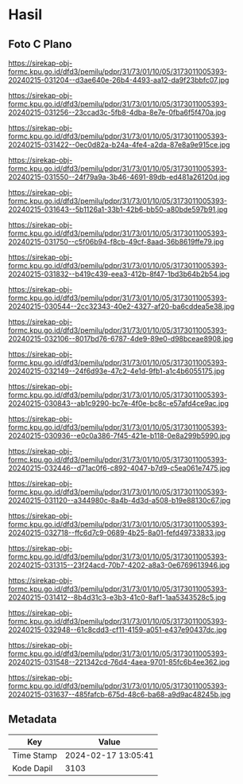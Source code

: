 # Hasil

## Foto C Plano

https://sirekap-obj-formc.kpu.go.id/dfd3/pemilu/pdpr/31/73/01/10/05/3173011005393-20240215-031204--d3ae640e-26b4-4493-aa12-da9f23bbfc07.jpg

https://sirekap-obj-formc.kpu.go.id/dfd3/pemilu/pdpr/31/73/01/10/05/3173011005393-20240215-031256--23ccad3c-5fb8-4dba-8e7e-0fba6f5f470a.jpg

https://sirekap-obj-formc.kpu.go.id/dfd3/pemilu/pdpr/31/73/01/10/05/3173011005393-20240215-031422--0ec0d82a-b24a-4fe4-a2da-87e8a9e915ce.jpg

https://sirekap-obj-formc.kpu.go.id/dfd3/pemilu/pdpr/31/73/01/10/05/3173011005393-20240215-031550--24f79a9a-3b46-4691-89db-ed481a26120d.jpg

https://sirekap-obj-formc.kpu.go.id/dfd3/pemilu/pdpr/31/73/01/10/05/3173011005393-20240215-031643--5b1126a1-33b1-42b6-bb50-a80bde597b91.jpg

https://sirekap-obj-formc.kpu.go.id/dfd3/pemilu/pdpr/31/73/01/10/05/3173011005393-20240215-031750--c5f06b94-f8cb-49cf-8aad-36b8619ffe79.jpg

https://sirekap-obj-formc.kpu.go.id/dfd3/pemilu/pdpr/31/73/01/10/05/3173011005393-20240215-031832--b419c439-eea3-412b-8f47-1bd3b64b2b54.jpg

https://sirekap-obj-formc.kpu.go.id/dfd3/pemilu/pdpr/31/73/01/10/05/3173011005393-20240215-030544--2cc32343-40e2-4327-af20-ba6cddea5e38.jpg

https://sirekap-obj-formc.kpu.go.id/dfd3/pemilu/pdpr/31/73/01/10/05/3173011005393-20240215-032106--8017bd76-6787-4de9-89e0-d98bceae8908.jpg

https://sirekap-obj-formc.kpu.go.id/dfd3/pemilu/pdpr/31/73/01/10/05/3173011005393-20240215-032149--24f6d93e-47c2-4e1d-9fb1-a1c4b6055175.jpg

https://sirekap-obj-formc.kpu.go.id/dfd3/pemilu/pdpr/31/73/01/10/05/3173011005393-20240215-030843--ab1c9290-bc7e-4f0e-bc8c-e57afd4ce9ac.jpg

https://sirekap-obj-formc.kpu.go.id/dfd3/pemilu/pdpr/31/73/01/10/05/3173011005393-20240215-030936--e0c0a386-7f45-421e-b118-0e8a299b5990.jpg

https://sirekap-obj-formc.kpu.go.id/dfd3/pemilu/pdpr/31/73/01/10/05/3173011005393-20240215-032446--d71ac0f6-c892-4047-b7d9-c5ea061e7475.jpg

https://sirekap-obj-formc.kpu.go.id/dfd3/pemilu/pdpr/31/73/01/10/05/3173011005393-20240215-031120--a344980c-8a4b-4d3d-a508-b19e88130c67.jpg

https://sirekap-obj-formc.kpu.go.id/dfd3/pemilu/pdpr/31/73/01/10/05/3173011005393-20240215-032718--ffc6d7c9-0689-4b25-8a01-fefd49733833.jpg

https://sirekap-obj-formc.kpu.go.id/dfd3/pemilu/pdpr/31/73/01/10/05/3173011005393-20240215-031315--23f24acd-70b7-4202-a8a3-0e6769613946.jpg

https://sirekap-obj-formc.kpu.go.id/dfd3/pemilu/pdpr/31/73/01/10/05/3173011005393-20240215-031412--8b4d31c3-e3b3-41c0-8af1-1aa5343528c5.jpg

https://sirekap-obj-formc.kpu.go.id/dfd3/pemilu/pdpr/31/73/01/10/05/3173011005393-20240215-032948--61c8cdd3-cf11-4159-a051-e437e90437dc.jpg

https://sirekap-obj-formc.kpu.go.id/dfd3/pemilu/pdpr/31/73/01/10/05/3173011005393-20240215-031548--221342cd-76d4-4aea-9701-85fc6b4ee362.jpg

https://sirekap-obj-formc.kpu.go.id/dfd3/pemilu/pdpr/31/73/01/10/05/3173011005393-20240215-031637--485fafcb-675d-48c6-ba68-a9d9ac48245b.jpg


## Metadata

| Key        | Value               |
| ---------- | ------------------- |
| Time Stamp | 2024-02-17 13:05:41 |
| Kode Dapil | 3103                |



